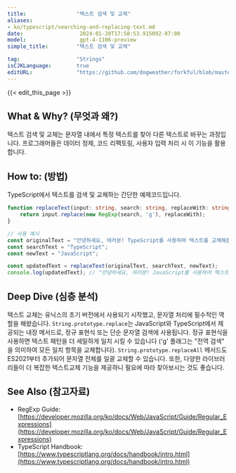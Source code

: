 ```yaml
---
title:                "텍스트 검색 및 교체"
aliases:
- ko/typescript/searching-and-replacing-text.md
date:                  2024-01-20T17:58:53.915092-07:00
model:                 gpt-4-1106-preview
simple_title:         "텍스트 검색 및 교체"

tag:                  "Strings"
isCJKLanguage:        true
editURL:              "https://github.com/dogweather/forkful/blob/master/content/ko/typescript/searching-and-replacing-text.md"
---
```


{{< edit_this_page >}}

## What & Why? (무엇과 왜?)
텍스트 검색 및 교체는 문자열 내에서 특정 텍스트를 찾아 다른 텍스트로 바꾸는 과정입니다. 프로그래머들은 데이터 정제, 코드 리팩토링, 사용자 입력 처리 시 이 기능을 활용합니다.

## How to: (방법)
TypeScript에서 텍스트를 검색 및 교체하는 간단한 예제코드입니다.

```TypeScript
function replaceText(input: string, search: string, replaceWith: string): string {
    return input.replace(new RegExp(search, 'g'), replaceWith);
}

// 사용 예시
const originalText = "안녕하세요, 여러분! TypeScript를 사용하여 텍스트를 교체해봅시다.";
const searchText = "TypeScript";
const newText = "JavaScript";

const updatedText = replaceText(originalText, searchText, newText);
console.log(updatedText); // "안녕하세요, 여러분! JavaScript를 사용하여 텍스트를 교체해봅시다."
```

## Deep Dive (심층 분석)
텍스트 교체는 유닉스의 초기 버전에서 사용되기 시작했고, 문자열 처리에 필수적인 역할을 해왔습니다. `String.prototype.replace`는 JavaScript와 TypeScript에서 제공되는 내장 메서드로, 정규 표현식 또는 단순 문자열 검색에 사용됩니다. 정규 표현식을 사용하면 텍스트 패턴을 더 세밀하게 일치 시킬 수 있습니다 ('g' 플래그는 "전역 검색" 을 의미하여 모든 일치 항목을 교체합니다). `String.prototype.replaceAll` 메서드도 ES2021부터 추가되어 문자열 전체를 일괄 교체할 수 있습니다. 또한, 다양한 라이브러리들이 더 복잡한 텍스트교체 기능을 제공하니 필요에 따라 찾아보시는 것도 좋습니다.

## See Also (참고자료)
- RegExp Guide: [https://developer.mozilla.org/ko/docs/Web/JavaScript/Guide/Regular_Expressions](https://developer.mozilla.org/ko/docs/Web/JavaScript/Guide/Regular_Expressions)
- TypeScript Handbook: [https://www.typescriptlang.org/docs/handbook/intro.html](https://www.typescriptlang.org/docs/handbook/intro.html)
